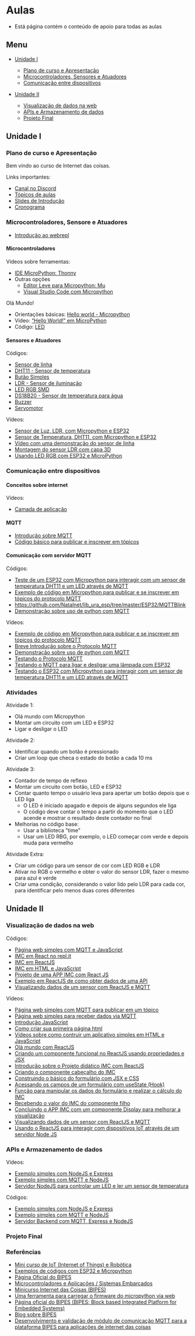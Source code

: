 # Aulas

- Está página contém o conteúdo de apoio para todas as aulas

## Menu

- [Unidade I](#unidade-i)

  - [Plano de curso e Apresentação](#plano-de-curso-e-apresentação)
  - [Microcontroladores, Sensores e Atuadores](#microcontroladores-sensore-e-atuadores)
  - [Comunicação entre dispositivos](#comunicação-entre-dispositivos)

- [Unidade II](#unidade-ii)

  - [Visualização de dados na web](#visualização-de-dados-na-web)
  - [APIs e Armazenamento de dados](#apis-e-armazenamento-de-dados)
  - [Projeto Final](#projeto-final)

## Unidade I

### Plano de curso e Apresentação

Bem vindo ao curso de Internet das coisas.

Links importantes:

- [Canal no Discord](https://discord.gg/RJ5APKNx8P)
- [Tópicos de aulas](https://docs.google.com/document/d/19KbYcNetxjpdqFqxhK_qpo7HSqx6AwnfBoNGG8hMsg4/edit?usp=sharing)
- [Slides de Introdução](https://docs.google.com/presentation/d/1QyYAaFLAY004G1WNVqTnplJRjTS0q3Rh1HbjbHSpxjY/edit?usp=sharing)
- [Cronograma](https://docs.google.com/spreadsheets/d/18Wpd341az0Q2TNs1fzX6YHHIc__GfdYShLSspG--xXk/edit?usp=sharing)

### Microcontroladores, Sensore e Atuadores

- [Introdução ao webrepl](https://github.com/ect-info/IoT/blob/main/geral/webrepl.md)

#### Microcontroladores

Vídeos sobre ferramentas:

- [IDE MicroPython: Thonny](https://youtu.be/nA7pf668__U)
- Outras opções
  - [Editor Leve para Micropython: Mu](https://youtu.be/D88YAbBBZSc)
  - [Visual Studio Code com Micropython](https://youtu.be/oe6PQYoc-R0)

Olá Mundo!

- Orientações básicas: [Hello world - Micropython](https://github.com/Natalnet/ModulosDeEstudo/blob/master/IoT/hello_world_micropython.md)
- Vídeo: [“Hello World!” em MicroPython](https://www.youtube.com/watch?v=ylPkBzaZTZY)
- Código: [LED](https://github.com/Natalnet/lib_ura_esp/tree/master/ESP32/Blink)

#### Sensores e Atuadores


Códigos:

- [Sensor de linha](https://github.com/Natalnet/lib_ura_esp/tree/master/ESP32/LineSensor)
- [DHT11 - Sensor de temperatura](https://github.com/Natalnet/lib_ura_esp/blob/master/ESP32/DHT11/README.md)
- [Butão Simples](https://github.com/Natalnet/lib_ura_esp/tree/master/ESP32/Button#bot%C3%A3o-simples)
- [LDR - Sensor de iluminação](https://github.com/Natalnet/lib_ura_esp/tree/master/ESP32/LDR)
- [LED RGB SMD](https://github.com/Natalnet/lib_ura_esp/tree/master/ESP32/LEDRGB#led-rgb-smd)
- [DS18B20 - Sensor de temperatura para água](https://github.com/Natalnet/lib_ura_esp/tree/master/ESP32/DS18B20)
- [Buzzer](https://github.com/Natalnet/lib_ura_esp/tree/master/ESP32/Buzzer)
- [Servomotor](https://github.com/Natalnet/lib_ura_esp/tree/master/ESP32/ServoMotor)

Vídeos:

- [Sensor de Luz, LDR, com Micropython e ESP32](https://youtu.be/Xb-_oG65H2I)
- [Sensor de Temperatura, DHT11, com Micropython e ESP32](https://youtu.be/XGheCgyzBLo)
- [Vídeo com uma demonstração do sensor de linha](https://youtu.be/9hUtZqEb3bc)
- [Montagem do sensor LDR com capa 3D](https://youtu.be/V9TXvmXhgG4)
- [Usando LED RGB com ESP32 e MicroPython](https://youtu.be/XGWWPbFPadM)


### Comunicação entre dispositivos

#### Conceitos sobre internet

Vídeos:

- [Camada de aplicação](https://www.youtube.com/watch?v=SOZ2PwLH3co)

#### MQTT

- [Introdução sobre MQTT](https://github.com/Natalnet/ModulosDeEstudo/blob/master/IoT/mqtt.md)
- [Código básico para publicar e inscrever em tópicos](https://github.com/Natalnet/lib_ura_esp/tree/master/ESP32/MQTTBlink) 

#### Comunicação com servidor MQTT

Códigos:

- [Teste de um ESP32 com Micropython para interagir com um sensor de temperatura DHT11 e um LED através de MQTT](https://github.com/orivaldosantana/esp32/tree/main/dht11_mqtt)
- [Exemplo de código em Micropython para publicar e se inscrever em tópicos do protocolo MQTT](https://github.com/Natalnet/lib_ura_esp/tree/master/ESP32/MQTTBasicControl)
- https://github.com/Natalnet/lib_ura_esp/tree/master/ESP32/MQTTBlink
- [Demonstração sobre uso de python com MQTT](https://github.com/orivaldosantana/estudo_mqtt_python)

Vídeos:

- [Exemplo de código em Micropython para publicar e se inscrever em tópicos do protocolo MQTT](https://youtu.be/F_-J1ruOy34)
- [Breve Introdução sobre o Protocolo MQTT](https://youtu.be/6ub3Xg32PXI)
- [Demonstração sobre uso de python com MQTT](https://youtu.be/-3peWt411_4)
- [Testando o Protocolo MQTT](https://youtu.be/VTWZFRYGOt8)
- [Testando o MQTT para ligar e desligar uma lâmpada com ESP32](https://youtu.be/g_isPJwL6s4)
- [Testando o ESP32 com Micropython para interagir com um sensor de temperatura DHT11 e um LED através de MQTT](https://youtu.be/7CJeDe5nShQ)

### Atividades  
Atividade 1:  
- Olá mundo com Micropython
- Montar um circuito com um LED e ESP32
- Ligar e desligar o LED 

Atividade 2: 
- Identificar quando um botão é pressionado
- Criar um loop que checa o estado do botão a cada 10 ms 

Atividade 3: 
- Contador de tempo de reflexo
- Montar um circuito com botão, LED e ESP32
- Contar quanto tempo o usuário leva para apertar um botão depois que o LED liga
  - O LED é iniciado apagado e depois de alguns segundos ele liga
  - O código deve contar o tempo a partir do momento que o LED acende e mostrar o resultado deste contador no final
- Melhorias no código base:
  - Usar a biblioteca "time"
  - Usar um LED RBG, por exemplo, o LED começar com verde e depois muda para vermelho 

Atividade Extra: 
- Criar um código para um sensor de cor com LED RGB e LDR
- Ativar no RGB o vermelho e obter o valor do sensor LDR, fazer o mesmo para azul e verde
- Criar uma condição, considerando o valor lido pelo LDR para cada cor, para identificar pelo menos duas cores diferentes 

## Unidade II

### Visualização de dados na web

Códigos:

- [Página web simples com MQTT e JavaScript](https://github.com/orivaldosantana/ura_html_panel/blob/main/test_mqtt_js.html) 
- [IMC em React no repl.it](https://replit.com/@orivaldosantana/imc?v=1)
- [IMC em ReactJS](https://github.com/orivaldosantana/app_imc_react/tree/main)
- [IMC em HTML e JavaScript](https://github.com/orivaldosantana/app_imc/blob/main/index.html)
- [Projeto de uma APP IMC com React JS](https://github.com/orivaldosantana/app_imc_reactjs_hooks/wiki)
- [Exemplo em ReactJS de como obter dados de uma API](https://replit.com/@orivaldosantana/testiotreactjs)
- [Visualizando dados de um sensor com ReactJS e MQTT](https://replit.com/@orivaldosantana/mqttsubreactjs#src/App.jsx)


Vídeos:

- [Página web simples com MQTT para publicar em um tópico](https://youtu.be/NgHRHBXnkl4)
- [Página web simples para receber dados via MQTT](https://youtu.be/a-QIL1eJ22s) 
- [Introdução JavaScript](https://www.youtube.com/playlist?list=PLgsETY_DvYq_MIOVjINT0chv6SRx02ChG)
- [Como criar sua primeira página html](https://www.youtube.com/watch?v=KcPszmtF8cI)
- [Vídeos sobre como contruir um aplicativo simples em HTML e JavaScript](https://github.com/orivaldosantana/app_imc)
- [Olá mundo com ReactJS](https://youtu.be/XK4MXiFmOMo)
- [Criando um componente funcional no ReactJS usando propriedades e JSX](https://youtu.be/1r3BXhQ2Pao)
- [Introdução sobre o Projeto didático IMC com ReactJS](https://youtu.be/Oq5jueMGEUI)
- [Criando o componente cabeçalho do IMC](https://youtu.be/FFoncwI3rQw)
- [Construindo o básico do formulário com JSX e CSS](https://youtu.be/lcg9sAKxrlQ)
- [Acessando os campos de um formulário com useState (Hook)](https://youtu.be/BPiWdRVbgKA)
- [Função para manipular os dados do formulário e realizar o cálculo do IMC](https://youtu.be/3szh3QVxM5Q)
- [Recebendo o valor do IMC do componente filho](https://youtu.be/_Q8FMAcD-54)
- [Concluindo o APP IMC com um componente Display para melhorar a visualização](https://youtu.be/gi5CNiqf0Gk)
- [Visualizando dados de um sensor com ReactJS e MQTT](https://youtu.be/zDNX3XIUjBo)
- [Usando o ReactJS para interagir com dispositivos IoT através de um servidor Node JS](https://youtu.be/YME83oqEq3A)



### APIs e Armazenamento de dados

Vídeos:

- [Exemplo simples com NodeJS e Express](https://youtu.be/nCrg5GUQDug)
- [Exemplo simples com MQTT e NodeJS](https://youtu.be/yX6j9AmUVOA)
- [Servidor NodeJS para controlar um LED e ler um sensor de temperatura](https://youtu.be/ARFefFfHXMs)

Códigos:

- [Exemplo simples com NodeJS e Express](https://replit.com/@orivaldosantana/nodejssimples)
- [Exemplo simples com MQTT e NodeJS](https://replit.com/@orivaldosantana/testenodejsmqtt)
- [Servidor Backend com MQTT, Express e NodeJS](https://replit.com/@orivaldosantana/expressmqtt)

### Projeto Final

### Referências

- [Mini curso de IoT (Internet of Things) e Robótica](https://github.com/Natalnet/ModulosDeEstudo/tree/master/IoT#iot-internet-of-things-e-rob%C3%B3tica)
- [Exemplos de códigos com ESP32 e Micropython](https://github.com/Natalnet/lib_ura_esp/tree/master/ESP32)
- [Página Oficial do BIPES](https://bipes.net.br/wp/)
- [Microcontroladores e Aplicações / Sistemas Embarcados](https://rafaelaroca.wordpress.com/courses/microcontroladores/)
- [Minicurso Internet das Coisas (BIPES)](https://www.youtube.com/watch?v=Uukyi7r1HRY)
- [Uma ferramenta para carregar o firmware do micropython via web](https://github.com/rafaelaroca/Adafruit_WebSerial_ESPTool)
- [Página oficial do BIPES (BIPES: Block based Integrated Platform for Embedded Systems)](https://bipes.net.br/wp/)
- [Blog sobre BIPES](https://rafaelaroca.wordpress.com/?s=bipes)
- [Desenvolvimento e validação de módulo de comunicação MQTT para a plataforma BIPES para aplicações de internet das coisas](https://repositorio.ufscar.br/handle/ufscar/13656)
